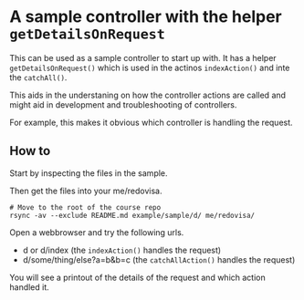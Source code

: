 A sample controller with the helper `getDetailsOnRequest`
================================

This can be used as a sample controller to start up with. It has a helper `getDetailsOnRequest()` which is used in the actinos `indexAction()` and inte the `catchAll()`.

This aids in the understaning on how the controller actions are called and might aid in development and troubleshooting of controllers.

For example, this makes it obvious which controller is handling the request.



How to
--------------------------------

Start by inspecting the files in the sample.

Then get the files into your me/redovisa.

```
# Move to the root of the course repo
rsync -av --exclude README.md example/sample/d/ me/redovisa/
```

Open a webbrowser and try the following urls.

* d or d/index (the `indexAction()` handles the request)
* d/some/thing/else?a=b&b=c (the `catchAllAction()` handles the request)

You will see a printout of the details of the request and which action handled it.
